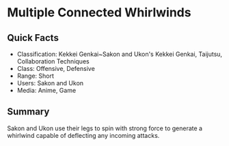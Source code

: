 # Multiple Connected Whirlwinds

## Quick Facts
- Classification: Kekkei Genkai~Sakon and Ukon's Kekkei Genkai, Taijutsu, Collaboration Techniques
- Class: Offensive, Defensive
- Range: Short
- Users: Sakon and Ukon
- Media: Anime, Game

## Summary
Sakon and Ukon use their legs to spin with strong force to generate a whirlwind capable of deflecting any incoming attacks.

